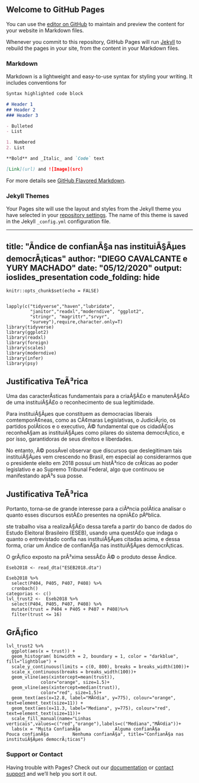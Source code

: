 ## Welcome to GitHub Pages

You can use the [editor on GitHub](https://github.com/diegocavalcante7/diegocavalcante7/edit/gh-pages/index.md) to maintain and preview the content for your website in Markdown files.

Whenever you commit to this repository, GitHub Pages will run [Jekyll](https://jekyllrb.com/) to rebuild the pages in your site, from the content in your Markdown files.

### Markdown

Markdown is a lightweight and easy-to-use syntax for styling your writing. It includes conventions for

```markdown
Syntax highlighted code block

# Header 1
## Header 2
### Header 3

- Bulleted
- List

1. Numbered
2. List

**Bold** and _Italic_ and `Code` text

[Link](url) and ![Image](src)
```

For more details see [GitHub Flavored Markdown](https://guides.github.com/features/mastering-markdown/).

### Jekyll Themes

Your Pages site will use the layout and styles from the Jekyll theme you have selected in your [repository settings](https://github.com/diegocavalcante7/diegocavalcante7/settings). The name of this theme is saved in the Jekyll `_config.yml` configuration file.

---
title: "Ãndice de confianÃ§a nas instituiÃ§Ãµes democrÃ¡ticas"
author: "DIEGO CAVALCANTE e YURY MACHADO"
date: "05/12/2020"
output: ioslides_presentation
code_folding: hide
---

```{r setup, echo=FALSE}
knitr::opts_chunk$set(echo = FALSE)
```

```{r Load, echo=FALSE, message=FALSE, warning=FALSE, paged.print=FALSE}

lapply(c("tidyverse","haven","lubridate",
         "janitor","readxl","moderndive", "ggplot2",
         "stringr", "magrittr","srvyr",
         "survey"),require,character.only=T)
library(tidyverse)
library(ggplot2)
library(readxl)
library(foreign)
library(scales)
library(moderndive)
library(infer)
library(psy)
```
## Justificativa TeÃ³rica

Uma das caracterÃ­sticas fundamentais para a criaÃ§Ã£o e manutenÃ§Ã£o de uma instituiÃ§Ã£o o reconhecimento de sua legitimidade.


Para instituiÃ§Ãµes que constituem as democracias liberais comtemporÃ¢neas, como as CÃ¢maras Legislativas, o JudiciÃ¡rio, os partidos polÃ­ticos e o executivo, Ã©  fundamental que os cidadÃ£os reconheÃ§am as instituiÃ§Ãµes como pilares do sistema democrÃ¡tico, e por isso, garantidoras de seus direitos e liberdades.

No entanto, Ã© possÃ­vel observar que discursos que deslegitimam tais instituiÃ§Ãµes vem crescendo no Brasil, em especial ao considerarmos que o presidente eleito em 2018 possui um histÃ³rico de crÃ­ticas ao poder legislativo e ao Supremo Tribunal Federal, algo que continuou se manifestando apÃ³s sua posse.

## Justificativa TeÃ³rica

Portanto, torna-se de grande interesse para a ciÃªncia polÃ­tica analisar o quanto esses discursos estÃ£o presentes na opniÃ£o pÃºblica.


ste trabalho visa a realizaÃ§Ã£o dessa tarefa a partir do banco de dados do Estudo Eleitoral Brasileiro (ESEB), usando uma questÃ£o que indaga o quanto o entrevistado confia nas instituiÃ§Ãµes citadas acima, e dessa forma, criar um Ã­ndice de confianÃ§a nas instituiÃ§Ãµes democrÃ¡ticas.

O grÃ¡fico exposto na prÃ³xima sessÃ£o Ã© o produto desse Ã­ndice.
```{r}
Eseb2018 <- read_dta("ESEB2018.dta")

Eseb2018 %>%       
  select(P404, P405, P407, P408) %>% 
  cronbach()
categorias <- c()
lvl_trust2 <-  Eseb2018 %>%       
  select(P404, P405, P407, P408) %>% 
  mutate(trust = P404 + P405 + P407 + P408)%>%
  filter(trust <= 16)
```
## GrÃ¡fico
```{r, echo=FALSE, warning=FALSE}
lvl_trust2 %>% 
  ggplot(aes(x = trust)) +
  geom_histogram( binwidth = 2, boundary = 1, color = "darkblue", fill="lightblue") +
  scale_y_continuous(limits = c(0, 800), breaks = breaks_width(100))+
  scale_x_continuous(breaks = breaks_width(100))+ 
  geom_vline(aes(xintercept=mean(trust)),
             color="orange", size=1.5)+
  geom_vline(aes(xintercept=median(trust)),
             color="red", size=1.5)+
  geom_text(aes(x=12.8, label="MÃ©dia", y=775), colour="orange", text=element_text(size=11)) +
  geom_text(aes(x=11.3, label="Mediana", y=775), colour="red", text=element_text(size=11))+
  scale_fill_manual(name="Linhas verticais",values=c("red","orange"),labels=c("Mediana","MÃ©dia"))+
  labs(x = "Muita ConfianÃ§a             Alguma confianÃ§a                  Pouca confianÃ§a         Nenhuma confianÃ§a", title="ConfianÃ§a nas instituiÃ§Ãµes democrÃ¡ticas")
```




### Support or Contact

Having trouble with Pages? Check out our [documentation](https://docs.github.com/categories/github-pages-basics/) or [contact support](https://github.com/contact) and we’ll help you sort it out.
